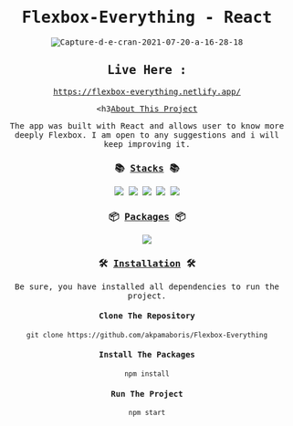 <div align="center">
<samp>
<h1>Flexbox-Everything - React</h1>
<img src="https://i.ibb.co/D9DR3Q3/Capture-d-e-cran-2021-07-20-a-16-28-18.png" alt="Capture-d-e-cran-2021-07-20-a-16-28-18" border="0">
  
  ## Live Here :

https://flexbox-everything.netlify.app/
  
<h3<ins>About This Project</ins></h3>
  
<p> The app was built with React and allows user to know more deeply Flexbox.
I am open to any suggestions and i will keep improving it.</p>

<h3>📚 <ins>Stacks</ins> 📚</h3>
<img src="https://img.shields.io/badge/-JavaScript-ffd32a?style=for-the-badge&logo=JavaScript&logoColor=black">
<img src="https://img.shields.io/badge/-React-ffd32a?style=for-the-badge&logo=React&logoColor=black">
<img src="https://img.shields.io/badge/-HTML5-ffd32a?style=for-the-badge&logo=HTML5&logoColor=black">
<img src="https://img.shields.io/badge/-CSS3-ffd32a?style=for-the-badge&logo=CSS3&logoColor=black">
<img src="https://img.shields.io/badge/-Netlify-ffd32a?style=for-the-badge&logo=Netlify&logoColor=black">
<h3>📦 <ins>Packages</ins> 📦</h3>
<img src="https://img.shields.io/badge/react-react-blue">
<h3>🛠️ <ins>Installation</ins> 🛠️</h3>
<p>Be sure, you have installed all dependencies to run the project.</p>
<h4>Clone The Repository</h4>

`git clone https://github.com/akpamaboris/Flexbox-Everything`
      
      
<h4>Install The Packages</h4>
      
`npm install`
      
<h4>Run The Project</h4>
      
`npm start`
</samp>
</div>

